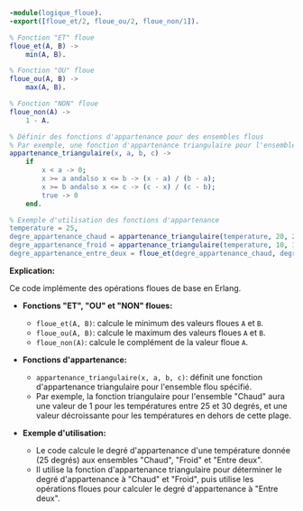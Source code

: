 ```erlang
-module(logique_floue).
-export([floue_et/2, floue_ou/2, floue_non/1]).

% Fonction "ET" floue
floue_et(A, B) ->
    min(A, B).

% Fonction "OU" floue
floue_ou(A, B) ->
    max(A, B).

% Fonction "NON" floue
floue_non(A) ->
    1 - A.

% Définir des fonctions d'appartenance pour des ensembles flous
% Par exemple, une fonction d'appartenance triangulaire pour l'ensemble "Chaud" :
appartenance_triangulaire(x, a, b, c) ->
    if
        x < a -> 0;
        x >= a andalso x <= b -> (x - a) / (b - a);
        x >= b andalso x <= c -> (c - x) / (c - b);
        true -> 0
    end.

% Exemple d'utilisation des fonctions d'appartenance
temperature = 25,
degre_appartenance_chaud = appartenance_triangulaire(temperature, 20, 25, 30),
degre_appartenance_froid = appartenance_triangulaire(temperature, 10, 15, 20),
degre_appartenance_entre_deux = floue_et(degre_appartenance_chaud, degre_appartenance_froid).
```

**Explication:**

Ce code implémente des opérations floues de base en Erlang.

* **Fonctions "ET", "OU" et "NON" floues:**
    * `floue_et(A, B)`: calcule le minimum des valeurs floues `A` et `B`.
    * `floue_ou(A, B)`: calcule le maximum des valeurs floues `A` et `B`.
    * `floue_non(A)`: calcule le complément de la valeur floue `A`.

* **Fonctions d'appartenance:**
    * `appartenance_triangulaire(x, a, b, c)`: définit une fonction d'appartenance triangulaire pour l'ensemble flou spécifié.
    * Par exemple, la fonction triangulaire pour l'ensemble "Chaud" aura une valeur de 1 pour les températures entre 25 et 30 degrés, et une valeur décroissante pour les températures en dehors de cette plage.

* **Exemple d'utilisation:**
    * Le code calcule le degré d'appartenance d'une température donnée (25 degrés) aux ensembles "Chaud", "Froid" et "Entre deux".
    * Il utilise la fonction d'appartenance triangulaire pour déterminer le degré d'appartenance à "Chaud" et "Froid", puis utilise les opérations floues pour calculer le degré d'appartenance à "Entre deux".
